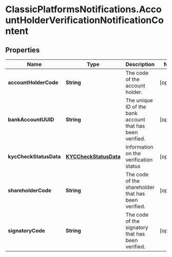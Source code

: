 # ClassicPlatformsNotifications.AccountHolderVerificationNotificationContent

## Properties

Name | Type | Description | Notes
------------ | ------------- | ------------- | -------------
**accountHolderCode** | **String** | The code of the account holder. | [optional] 
**bankAccountUUID** | **String** | The unique ID of the bank account that has been verified. | [optional] 
**kycCheckStatusData** | [**KYCCheckStatusData**](KYCCheckStatusData.md) | Information on the verification status | [optional] 
**shareholderCode** | **String** | The code of the shareholder that has been verified. | [optional] 
**signatoryCode** | **String** | The code of the signatory that has been verified. | [optional] 


